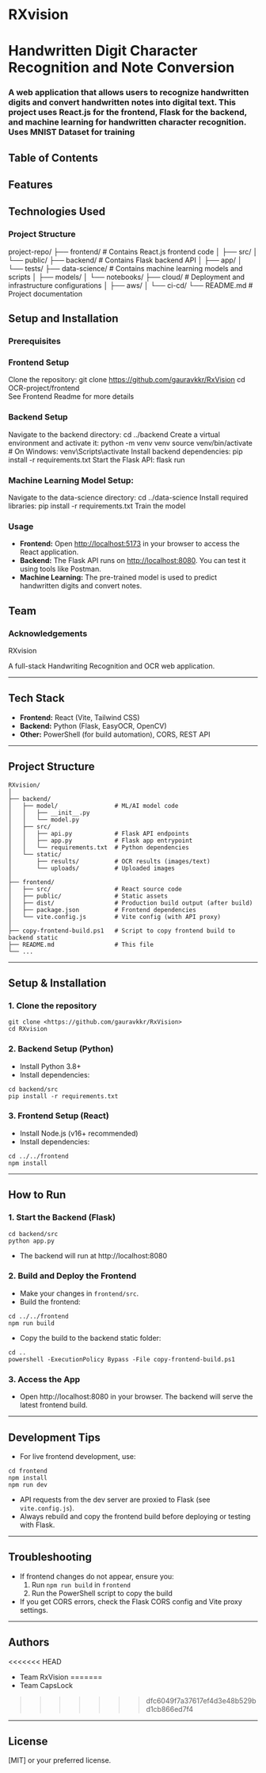 # RXvision

# Handwritten Digit Character Recognition and Note Conversion
<h3>A web application that allows users to recognize handwritten digits and convert handwritten notes into digital text. 
  This project uses React.js for the frontend, Flask for the backend, and machine learning for handwritten character recognition. Uses MNIST Dataset for training</h3>

## Table of Contents

## Features
  
## Technologies Used
   ### Project Structure
project-repo/
├── frontend/         # Contains React.js frontend code
│   ├── src/
│   └── public/
├── backend/          # Contains Flask backend API
│   ├── app/
│   └── tests/
├── data-science/     # Contains machine learning models and scripts
│   ├── models/
│   └── notebooks/
├── cloud/            # Deployment and infrastructure configurations
│   ├── aws/
│   └── ci-cd/
└── README.md         # Project documentation

## Setup and Installation

### Prerequisites

### Frontend Setup
   Clone the repository:
   git clone https://github.com/gauravkkr/RxVision
   cd OCR-project/frontend<br>
   See Frontend Readme for more details

 ###  Backend Setup
Navigate to the backend directory:
   cd ../backend
Create a virtual environment and activate it:
   python -m venv venv
   source venv/bin/activate  # On Windows: venv\Scripts\activate
Install backend dependencies:
   pip install -r requirements.txt
Start the Flask API:
   flask run

   ###  Machine Learning Model Setup:
   Navigate to the data-science directory:
      cd ../data-science
   Install required libraries:
      pip install -r requirements.txt
   Train the model 
   ### **Usage**
   - **Frontend:** Open [http://localhost:5173](http://localhost:5173) in your browser to access the React application.
   - **Backend:** The Flask API runs on [http://localhost:8080](http://localhost:8080). You can test it using tools like Postman.
   - **Machine Learning:** The pre-trained model is used to predict handwritten digits and convert notes.

## Team
  
   ### Acknowledgements
RXvision

A full-stack Handwriting Recognition and OCR web application.

---

## Tech Stack

- **Frontend:** React (Vite, Tailwind CSS)
- **Backend:** Python (Flask, EasyOCR, OpenCV)
- **Other:** PowerShell (for build automation), CORS, REST API

---

## Project Structure

```
RXvision/
│
├── backend/
│   ├── model/                # ML/AI model code
│   │   ├── __init__.py
│   │   └── model.py
│   ├── src/
│   │   ├── api.py            # Flask API endpoints
│   │   ├── app.py            # Flask app entrypoint
│   │   └── requirements.txt  # Python dependencies
│   └── static/
│       ├── results/          # OCR results (images/text)
│       └── uploads/          # Uploaded images
│
├── frontend/
│   ├── src/                  # React source code
│   ├── public/               # Static assets
│   ├── dist/                 # Production build output (after build)
│   ├── package.json          # Frontend dependencies
│   └── vite.config.js        # Vite config (with API proxy)
│
├── copy-frontend-build.ps1   # Script to copy frontend build to backend static
├── README.md                 # This file
└── ...
```

---

## Setup & Installation

### 1. Clone the repository
```
git clone <https://github.com/gauravkkr/RxVision>
cd RXvision
```

### 2. Backend Setup (Python)
- Install Python 3.8+
- Install dependencies:
```
cd backend/src
pip install -r requirements.txt
```

### 3. Frontend Setup (React)
- Install Node.js (v16+ recommended)
- Install dependencies:
```
cd ../../frontend
npm install
```

---

## How to Run

### 1. Start the Backend (Flask)
```
cd backend/src
python app.py
```
- The backend will run at http://localhost:8080

### 2. Build and Deploy the Frontend
- Make your changes in `frontend/src`.
- Build the frontend:
```
cd ../../frontend
npm run build
```
- Copy the build to the backend static folder:
```
cd ..
powershell -ExecutionPolicy Bypass -File copy-frontend-build.ps1
```

### 3. Access the App
- Open http://localhost:8080 in your browser. The backend will serve the latest frontend build.

---

## Development Tips
- For live frontend development, use:
```
cd frontend
npm install
npm run dev
```
- API requests from the dev server are proxied to Flask (see `vite.config.js`).
- Always rebuild and copy the frontend build before deploying or testing with Flask.

---

## Troubleshooting
- If frontend changes do not appear, ensure you:
   1. Run `npm run build` in `frontend`
   2. Run the PowerShell script to copy the build
- If you get CORS errors, check the Flask CORS config and Vite proxy settings.

---

## Authors
<<<<<<< HEAD
- Team RxVision
=======
- Team CapsLock
>>>>>>> dfc6049f7a37617ef4d3e48b529bd1cb866ed7f4

---

## License
[MIT] or your preferred license.

